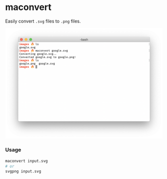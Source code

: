 # maconvert

Easily convert `.svg` files to `.png` files.

<div align="center">
    <img src="img/demo.png" alt="demo picture" />
</div>

### Usage

```sh
maconvert input.svg
# or
svgpng input.svg
```
